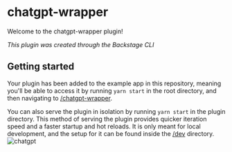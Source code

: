 # chatgpt-wrapper

Welcome to the chatgpt-wrapper plugin!

_This plugin was created through the Backstage CLI_

## Getting started

Your plugin has been added to the example app in this repository, meaning you'll be able to access it by running `yarn start` in the root directory, and then navigating to [/chatgpt-wrapper](http://localhost:3000/chatgpt-wrapper).

You can also serve the plugin in isolation by running `yarn start` in the plugin directory.
This method of serving the plugin provides quicker iteration speed and a faster startup and hot reloads.
It is only meant for local development, and the setup for it can be found inside the [/dev](./dev) directory.
![chatgpt](https://github.com/vrabbi-tap/tdp-plugin-wrappers/assets/48493016/d82ad8f5-6095-4962-b539-341795d749c1)
